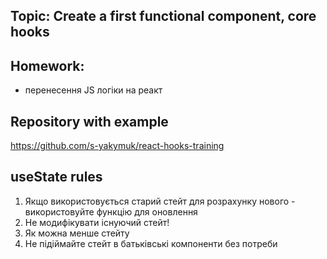 ## Topic: Create a first functional component, core hooks

## Homework:

- перенесення JS логіки на реакт

## Repository with example

https://github.com/s-yakymuk/react-hooks-training

## useState rules

1. Якщо використовується старий стейт для розрахунку нового - використовуйте функцію для оновлення
2. Не модифікувати існуючий стейт!
3. Як можна менше стейту
4. Не підіймайте стейт в батьківські компоненти без потреби
